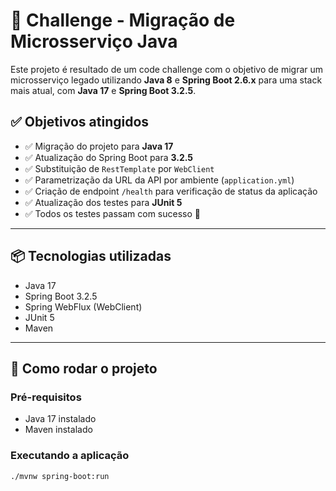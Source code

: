 # 🧪 Challenge - Migração de Microsserviço Java

Este projeto é resultado de um code challenge com o objetivo de migrar um microsserviço legado utilizando **Java 8** e **Spring Boot 2.6.x** para uma stack mais atual, com **Java 17** e **Spring Boot 3.2.5**.

## ✅ Objetivos atingidos

- ✅ Migração do projeto para **Java 17**
- ✅ Atualização do Spring Boot para **3.2.5**
- ✅ Substituição de `RestTemplate` por `WebClient`
- ✅ Parametrização da URL da API por ambiente (`application.yml`)
- ✅ Criação de endpoint `/health` para verificação de status da aplicação
- ✅ Atualização dos testes para **JUnit 5**
- ✅ Todos os testes passam com sucesso 🎉

---

## 📦 Tecnologias utilizadas

- Java 17
- Spring Boot 3.2.5
- Spring WebFlux (WebClient)
- JUnit 5
- Maven

---

## 🚀 Como rodar o projeto

### Pré-requisitos

- Java 17 instalado
- Maven instalado

### Executando a aplicação

```bash
./mvnw spring-boot:run
